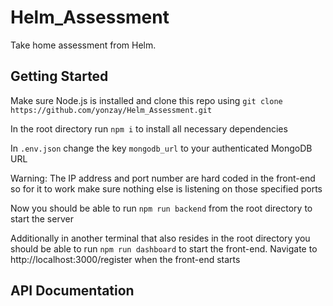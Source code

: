 # Helm_Assessment
 Take home assessment from Helm.

## Getting Started

Make sure Node.js is installed and clone this repo using `git clone https://github.com/yonzay/Helm_Assessment.git`

In the root directory run `npm i` to install all necessary dependencies

In `.env.json` change the key `mongodb_url` to your authenticated MongoDB URL

Warning: The IP address and port number are hard coded in the front-end so for it to work make sure nothing else is listening on those specified ports

Now you should be able to run `npm run backend` from the root directory to start the server

Additionally in another terminal that also resides in the root directory you should be able to run `npm run dashboard` to start the front-end. Navigate to http://localhost:3000/register when the front-end starts

## API Documentation